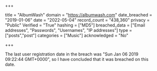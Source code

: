 +++

title = "AlbumWash"
domain = "https://albumwash.com"
date_breached = "2019-01-06"
date = "2022-05-04"
record_count = "438,360"
privacy = "Public"
Verified = "True"
hashing = ["MD5"]
breached_data = ["Email addresses", "Passwords", "Usernames", "IP addresses"]
type = ["posts","post"]
categories = ["Music"]
acknowledged = "No"


+++


The last user registration date in the breach was "Sun Jan 06 2019 09:22:44 GMT+0000", so I have concluded that it was breached on this date.


